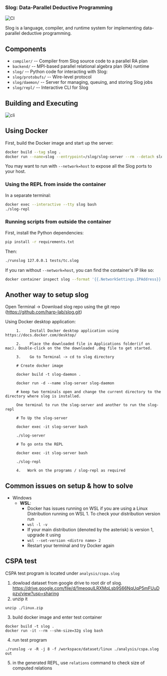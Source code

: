 ### Slog: Data-Parallel Deductive Programming

![CI](https://github.com/harp-lab/slog-lang/workflows/CI/badge.svg)

Slog is a language, compiler, and runtime system for implementing
data-parallel deductive programming.

## Components

- `compiler/`         -- Compiler from Slog source code to a parallel RA plan
- `backend/`          -- MPI-based parallel relational algebra plan (RA) runtime
- `slog/`             -- Python code for interacting with Slog:
- `slog/protobufs/`   -- Wire-level protocol
- `slog/daemon/`      -- Server for managing, queuing, and storing Slog jobs
- `slog/repl/`        -- Interactive CLI for Slog

## Building and Executing

![cli](./cli.gif)

## Using Docker

First, build the Docker image and start up the server:

```sh
docker build --tag slog .
docker run --name=slog --entrypoint=/slog/slog-server --rm --detach slog
```

You may want to run with `--network=host` to expose all the Slog ports to your
host.

### Using the REPL from inside the container

In a separate terminal:
```sh
docker exec --interactive --tty slog bash
./slog-repl
```

### Running scripts from outside the container

First, install the Python dependencies:

```sh
pip install -r requirements.txt
```

Then:

```sh
./runslog 127.0.0.1 tests/tc.slog
```

If you ran without `--network=host`, you can find the container's IP like so:

```sh
docker container inspect slog --format '{{.NetworkSettings.IPAddress}}'
```

## Another way to setup slog

Open Terminal -> Download slog repo using the git repo (https://github.com/harp-lab/slog.git)

Using Docker desktop application:

         1.    Install Docker desktop application using https://docs.docker.com/desktop/
         
         2.    Place the downloaded file in Applications folder(if on mac). Double-click on the the downloaded .dmg file to get started.
         
         3.    Go to Terminal -> cd to slog directory
         
         # Create docker image

         docker build -t slog-daemon .

         docker run -d --name slog-server slog-daemon
         
         # keep two terminals open and change the current directory to the directory where slog is installed.

         One terminal to run the slog-server and another to run the slog-repl
          
         # To Up the slog-server

         docker exec -it slog-server bash

         ./slog-server
         
         # To go onto the REPL

         docker exec -it slog-server bash

         ./slog-repl

         4.   Work on the programs / slog-repl as required

  ## Common issues on setup & how to solve
  - Windows
	  - <strong>WSL</strong>:
		  - Docker has issues running on WSL if you are using a Linux Distribution running on WSL 1. To check your distribution version run
		  - ``wsl -l -v``
		  - If your main distribution (denoted by the asterisk) is version 1, upgrade it using 
		  - ``wsl --set-version <distro name> 2``
		  - Restart your terminal and try Docker again


## CSPA test
CSPA test program is located under `analysis/cspa.slog`
1. dowload dataset from google drive to root dir of slog. https://drive.google.com/file/d/1meoqulLRXMqLsb9S66NqUqP5mFUuDpzv/view?usp=sharing
2. unzip it
```
unzip ./linux.zip
```
3. build docker image and enter test container
```
docker build -t slog .
docker run -it --rm --shm-size=32g slog bash
```
4. run test program
```
./runslog -v -R -j 8 -f /workspace/dataset/linux ./analysis/cspa.slog out
```
5. in the generated REPL, use `relations` command to check size of computed relations

